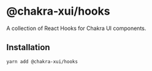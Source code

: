 # @chakra-xui/hooks

A collection of React Hooks for Chakra UI components.

## Installation

```sh
yarn add @chakra-xui/hooks
```
